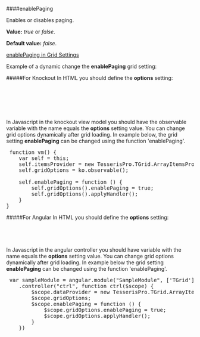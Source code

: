 ﻿####enablePaging

Enables or disables paging. 

**Value:** *true* or *false*.

**Default value:** *false*.

[enablePaging in Grid Settings](#!/GridSettings/enablePaging)

Example of a dynamic change the **enablePaging** grid setting:

#####For Knockout
In HTML you should define the **options** setting:

<pre class="brush: html">
	<div id="test-knockout" data-bind="tgrid: { provider: itemsProvider, options: gridOptions}">
	</div>
</pre>
#####
In Javascript in the knockout view model you should have the observable variable with the name equals the **options** setting value. 
You can change grid options dynamically after grid loading. In example below, the grid setting **enablePaging**
can be changed using the function 'enablePaging'.

<pre class="brush: js">
 function vm() {
    var self = this;
    self.itemsProvider = new TesserisPro.TGrid.ArrayItemsProvider(items);
    self.gridOptions = ko.observable();

    self.enablePaging = function () {
        self.gridOptions().enablePaging = true;
        self.gridOptions().applyHandler();
	}
}
</pre>

#####For Angular
In HTML you should define the **options** setting:
<pre class="brush: html">
	<t-grid id="test-angular" provider="dataProvider" options="gridOptions">
	</t-grid>
</pre>
#####
In Javascript in the angular controller you should have variable with the name equals the **options** setting value. 
You can change grid options dynamically after grid loading. In example below the grid setting **enablePaging**
can be changed using the function 'enablePaging'.

<pre class="brush:js">
 var sampleModule = angular.module("SampleModule", ['TGrid'])
    .controller("ctrl", function ctrl($scope) {
        $scope.dataProvider = new TesserisPro.TGrid.ArrayItemsProvider(items);
        $scope.gridOptions;
		$scope.enablePaging = function () {
            $scope.gridOptions.enablePaging = true;
            $scope.gridOptions.applyHandler();
		}
	})
</pre>

#####

<script type="text/javascript">
    SyntaxHighlighter.highlight();
</script>